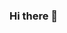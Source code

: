 ### Hi there 👋

<!--
**PaoliMirco-art/PaoliMirco-art** is a ✨ _special_ ✨ repository because its `README.md` (this file) appears on your GitHub profile.

Here are some ideas to get you started:

- 🔭 I’m currently working on some videogames and art
- 🌱 I’m currently learning concept-art at TheSign Academy
- 👯 I’m looking to collaborate on Ubisoft, RIOT, Blizzard
- 💬 Ask me about what u want
- 📫 How to reach me: @IG: mirco13.art

- ⚡ Fun fact: citizen of the world Earth
-->
